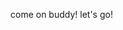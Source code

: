 come on buddy!
let's go!
<!---
ypdadada/ypdadada is a ✨ special ✨ repository because its `README.md` (this file) appears on your GitHub profile.
You can click the Preview link to take a look at your changes.
--->
